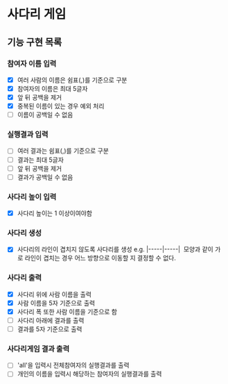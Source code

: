 # 사다리 게임
## 기능 구현 목록
### 참여자 이름 입력
- [x] 여러 사람의 이름은 쉼표(,)를 기준으로 구분
- [x] 참여자의 이름은 최대 5글자
- [x] 앞 뒤 공백을 제거
- [x] 중복된 이름이 있는 경우 예외 처리
- [ ] 이름이 공백일 수 없음 

### 실행결과 입력
- [ ] 여러 결과는 쉼표(,)를 기준으로 구분
- [ ] 결과는 최대 5글자
- [ ] 앞 뒤 공백을 제거
- [ ] 결과가 공백일 수 없음 

### 사다리 높이 입력
- [x] 사다리 높이는 1 이상이여야함  

### 사다리 생성
- [x] 사다리의 라인이 겹치지 않도록 사다리를 생성
e.g. |-----|-----|  모양과 같이 가로 라인이 겹치는 경우 어느 방향으로 이동할
지 결정할 수 없다.

### 사다리 출력
- [x] 사다리 위에 사람 이름을 출력
- [x] 사람 이름을 5자 기준으로 출력
- [x] 사다리 폭 또한 사람 이름을 기준으로 함
- [ ] 사다리 아래에 결과를 출력
- [ ] 결과를 5자 기준으로 출력

### 사다리게임 결과 출력
- [ ] 'all'을 입력시 전체참여자의 실행결과를 출력
- [ ] 개인의 이름을 입력시 해당하는 참여자의 실행결과를 출력